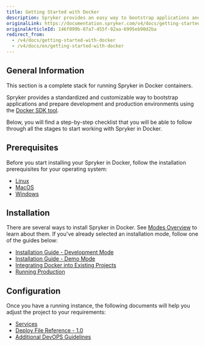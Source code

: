 ```yaml
---
title: Getting Started with Docker
description: Spryker provides an easy way to bootstrap applications and prepare development and production environments for running Spryker OS in Docker.
originalLink: https://documentation.spryker.com/v4/docs/getting-started-with-docker
originalArticleId: 146f099b-87a7-455f-92aa-6995eb90d2ba
redirect_from:
  - /v4/docs/getting-started-with-docker
  - /v4/docs/en/getting-started-with-docker
---
```


## General Information
This section is a complete stack for running Spryker in Docker containers.

Spryker provides a standardized and customizable way to bootstrap applications and prepare development and production environments using the [Docker SDK tool](/docs/scos/dev/developer-guides/202001.0/installation/spryker-in-docker/docker-sdk/docker-sdk.html).

Below, you will find a step-by-step checklist that you will be able to follow through all the stages to start working with Spryker in Docker.
 
 ## Prerequisites
 
Before you start installing your Spryker in Docker, follow the installation prerequisites for your operating system:
* [Linux](/docs/scos/dev/developer-guides/202001.0/installation/spryker-in-docker/docker-installation-prerequisites/docker-installation-prerequisites-linux.html)
* [MacOS](/docs/scos/dev/developer-guides/202001.0/installation/spryker-in-docker/docker-installation-prerequisites/docker-installation-prerequisites-macos.html)
* [Windows](/docs/scos/dev/developer-guides/202001.0/installation/spryker-in-docker/docker-installation-prerequisites/docker-installation-prerequisites-windows.html)

## Installation 
There are several ways to install Spryker in Docker. See [Modes Overview](/docs/scos/dev/developer-guides/202001.0/installation/spryker-in-docker/installation-guides/modes-overview.html) to learn about them.
If you've already selected an installation mode, follow one of the guides below:
* [Installation Guide - Development Mode](/docs/scos/dev/developer-guides/202001.0/installation/spryker-in-docker/installation-guides/installation-guide-development-mode.html)
* [Installation Guide - Demo Mode](/docs/scos/dev/developer-guides/202001.0/installation/spryker-in-docker/installation-guides/installation-guide-demo-mode.html)
* [Integrating Docker into Existing Projects](/docs/scos/dev/developer-guides/202001.0/installation/spryker-in-docker/installation-guides/integrating-docker-into-existing-projects.html)
* [Running Production](/docs/scos/dev/developer-guides/202001.0/development-guide/back-end/running-production.html)

## Configuration

Once you have a running instance, the following documents will help you adjust the project to your requirements:
* [Services](/docs/scos/dev/developer-guides/202001.0/installation/spryker-in-docker/configuration/services.html)
* [Deploy File Reference - 1.0](/docs/scos/dev/developer-guides/202001.0/installation/spryker-in-docker/docker-sdk/deploy-file-reference-1.0.html)
* [Additional DevOPS Guidelines](/docs/scos/dev/developer-guides/202001.0/installation/spryker-in-docker/configuration/additional-devops-guidelines.html)
